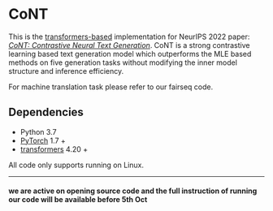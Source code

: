 # CoNT
This is the [transformers-based](https://github.com/huggingface/transformers.git) implementation for NeurIPS 2022  paper: *[CoNT: Contrastive Neural Text Generation](https://arxiv.org/abs/2205.14690)*.
CoNT is a strong contrastive learning based  text generation model which outperforms the MLE based methods on five generation tasks without modifying the inner model structure and inference efficiency. 

For machine translation task please refer to our fairseq code.

## Dependencies
- Python 3.7
- [PyTorch](https://github.com/pytorch/pytorch) 1.7 +
- [transformers](https://github.com/huggingface/transformers) 4.20 +

All code only supports running on Linux.

------
#### we are active on opening source code and the full instruction of running our code will be available before 5th Oct
